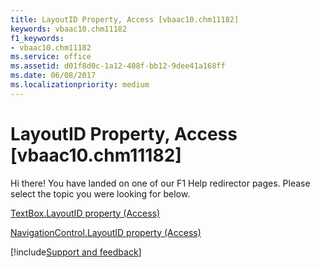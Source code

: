 ```yaml
---
title: LayoutID Property, Access [vbaac10.chm11182]
keywords: vbaac10.chm11182
f1_keywords:
- vbaac10.chm11182
ms.service: office
ms.assetid: d01f8d0c-1a12-408f-bb12-9dee41a168ff
ms.date: 06/08/2017
ms.localizationpriority: medium
---
```



# LayoutID Property, Access [vbaac10.chm11182]

Hi there! You have landed on one of our F1 Help redirector pages. Please select the topic you were looking for below.

[TextBox.LayoutID property (Access)](https://msdn.microsoft.com/library/b77ccc32-fbaf-e574-b0ae-293d6f999879%28Office.15%29.aspx)

[NavigationControl.LayoutID property (Access)](https://msdn.microsoft.com/library/2fd85cf8-90c3-9b00-6d2a-9078be79f668%28Office.15%29.aspx)

[!include[Support and feedback](~/includes/feedback-boilerplate.md)]